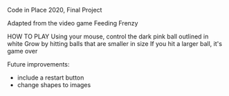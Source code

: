 Code in Place 2020, Final Project

Adapted from the video game Feeding Frenzy

HOW TO PLAY
Using your mouse, control the dark pink ball outlined in white
Grow by hitting balls that are smaller in size
If you hit a larger ball, it's game over

Future improvements:
- include a restart button
- change shapes to images

